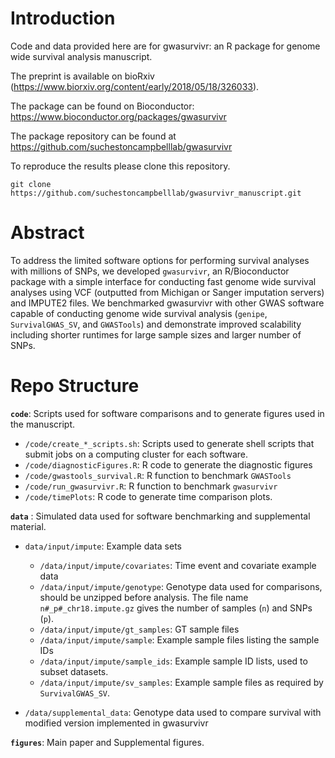 
Introduction
============

Code and data provided here are for gwasurvivr: an R package for genome wide survival analysis manuscript. 

The preprint is available on bioRxiv (https://www.biorxiv.org/content/early/2018/05/18/326033).

The package can be found on Bioconductor: https://www.bioconductor.org/packages/gwasurvivr

The package repository can be found at https://github.com/suchestoncampbelllab/gwasurvivr

To reproduce the results please clone this repository.

```
git clone https://github.com/suchestoncampbelllab/gwasurvivr_manuscript.git
```

Abstract
========

To address the limited software options for performing survival analyses with millions of SNPs, we developed `gwasurvivr`, an R/Bioconductor package with a simple interface for conducting fast genome wide survival analyses using VCF (outputted from Michigan or Sanger imputation servers) and IMPUTE2 files. We benchmarked gwasurvivr with other GWAS software capable of conducting genome wide survival analysis (`genipe`, `SurvivalGWAS_SV`, and `GWASTools`) and demonstrate improved scalability including shorter runtimes for large sample sizes and larger number of SNPs.

<!-- # Repo Structure -->
<!-- - `code` : Scripts used for software comparisons and to generate figures used in the manuscript.       -->
<!--     - `code/create_*_scripts.sh`: Scripts used to generate shell scripts that submit jobs on a computing cluster for each software. -->
<!--     - `code/diagnosticFigures.R`: R code to generate the diagnostic figures -->
<!--     - `code/gwastools_survival.R`: R function to benchmark `GWASTools` -->
<!--     - `code/run_gwasurvivr.R`: R function to benchmark `gwasurvivr` -->
<!--     - `code/timePlots`: R code to generate time comparison plots. -->
<!-- - `data` : Simulated data used for software benchmarking and supplemental material.      -->
<!--     - `data/input/impute`: Example data sets -->
<!--         - `data/input/impute/covariates`: Time event and covariate example data -->
<!--         - `data/input/impute/genotype`: Genotype data used for comparisons, should be unzipped before analysis. The file name `n#_p#_chr18.impute.gz` gives the number of samples (`n`) and SNPs (`p`). -->
<!--         - `data/input/impute/gt_samples`: GWASTools sample files -->
<!--         - `data/input/impute/sample`: Example sample files listing the sample IDs -->
<!--         - `data/input/impute/sample_ids`: Example sample ID lists, used to subset datasets. -->
<!--         - `data/input/impute/sv_samples`: Example sample files as required by `SurvivalGWAS_SV`. -->
<!--     - `data/supplemental_data`: Genotype data used to compare survival with modified version implemented in gwasurvivr -->
<!-- - `figures`: Supplemental figures.       -->
Repo Structure
==============

**`code`**: Scripts used for software comparisons and to generate figures used in the manuscript.

-   `/code/create_*_scripts.sh`: Scripts used to generate shell scripts that submit jobs on a computing cluster for each software.
-   `/code/diagnosticFigures.R`: R code to generate the diagnostic figures
-   `/code/gwastools_survival.R`: R function to benchmark `GWASTools`
-   `/code/run_gwasurvivr.R`: R function to benchmark `gwasurvivr`
-   `/code/timePlots`: R code to generate time comparison plots.

**`data`** : Simulated data used for software benchmarking and supplemental material.
- `data/input/impute`: Example data sets

    - `/data/input/impute/covariates`: Time event and covariate example data
    - `/data/input/impute/genotype`: Genotype data used for comparisons, should be unzipped before analysis. The file name `n#_p#_chr18.impute.gz` gives the number of samples (`n`) and SNPs (`p`).
    - `/data/input/impute/gt_samples`: GT sample files
    - `/data/input/impute/sample`: Example sample files listing the sample IDs
    - `/data/input/impute/sample_ids`: Example sample ID lists, used to subset datasets.
    - `/data/input/impute/sv_samples`: Example sample files as required by `SurvivalGWAS_SV`.

-   `/data/supplemental_data`: Genotype data used to compare survival with modified version implemented in gwasurvivr

**`figures`**: Main paper and Supplemental figures.
